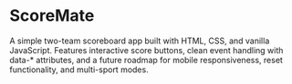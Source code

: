 # ScoreMate
A simple two-team scoreboard app built with HTML, CSS, and vanilla JavaScript. Features interactive score buttons, clean event handling with data-* attributes, and a future roadmap for mobile responsiveness, reset functionality, and multi-sport modes.
